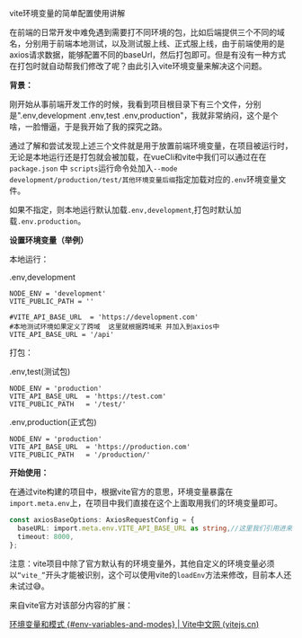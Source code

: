 vite环境变量的简单配置使用讲解

在前端的日常开发中难免遇到需要打不同环境的包，比如后端提供三个不同的域名，分别用于前端本地测试，以及测试服上线、正式服上线，由于前端使用的是axios请求数据，能够配置不同的baseUrl，然后打包即可。但是有没有一种方式在打包时就自动帮我们修改了呢？由此引入vite环境变量来解决这个问题。



**背景：**

刚开始从事前端开发工作的时候，我看到项目根目录下有三个文件，分别是".env,development .env,test .env,production"，我就非常纳闷，这个是个啥，一脸懵逼，于是我开始了我的探究之路。

通过了解和尝试发现上述三个文件就是用于放置前端环境变量，在项目被运行时，无论是本地运行还是打包就会被加载，在vueCli和vite中我们可以通过在在`package.json`  中 `scripts`运行命令处加入`--mode development/production/test/其他环境变量后缀`指定加载对应的`.env`环境变量文件。

如果不指定，则本地运行默认加载`.env,development`,打包时默认加载`.env.production`。



**设置环境变量（举例）**

本地运行：

.env,development

```
NODE_ENV = 'development'
VITE_PUBLIC_PATH = ''

#VITE_API_BASE_URL  = 'https://development.com'
#本地测试环境如果定义了跨域  这里就根据跨域来 并加入到axios中
VITE_API_BASE_URL = '/api'
```

打包：

.env,test(测试包)

```
NODE_ENV = 'production'
VITE_API_BASE_URL  = 'https://test.com'
VITE_PUBLIC_PATH   = '/test/'
```

.env,production(正式包)

```
NODE_ENV = 'production'
VITE_API_BASE_URL  = 'https://production.com'
VITE_PUBLIC_PATH   = '/production/'
```



**开始使用：**

在通过vite构建的项目中，根据vite官方的意思，环境变量暴露在`import.meta.env`上，在项目中我们直接在这个上面取用我们的环境变量即可。

```typescript
const axiosBaseOptions: AxiosRequestConfig = {
  baseURL: import.meta.env.VITE_API_BASE_URL as string,//这里我们引用进来可以更据命令动态加载对应的环境变量从而动态更改baseUrl。
  timeout: 8000,
};
```

注意：vite项目中除了官方默认有的环境变量外，其他自定义的环境变量必须以`“vite_”`开头才能被识别，这个可以使用vite的`loadEnv`方法来修改，目前本人还未试过😅。



来自vite官方对该部分内容的扩展：

[环境变量和模式 {#env-variables-and-modes} | Vite中文网 (vitejs.cn)](https://vitejs.cn/guide/env-and-mode.html)
